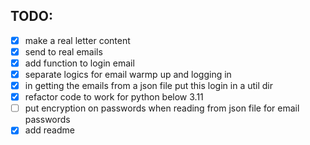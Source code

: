 ## TODO:

- [x] make a real letter content
- [x] send to real emails
- [x] add function to login email
- [x] separate logics for email warmp up and logging in
- [x] in getting the emails from a json file put this login in a util dir
- [x] refactor code to work for python below 3.11
- [ ] put encryption on passwords when reading from json file for email passwords
- [x] add readme
